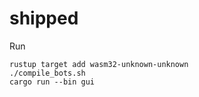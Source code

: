 # shipped

Run

    rustup target add wasm32-unknown-unknown
    ./compile_bots.sh
    cargo run --bin gui
